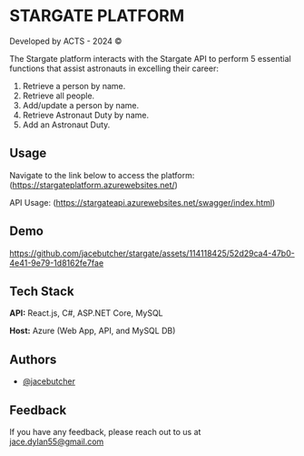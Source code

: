 # STARGATE PLATFORM
Developed by ACTS - 2024 ©

The Stargate platform interacts with the Stargate API to perform 5 essential functions that assist astronauts in excelling their career:

1. Retrieve a person by name.
2. Retrieve all people.
3. Add/update a person by name.
4. Retrieve Astronaut Duty by name.
5. Add an Astronaut Duty.


## Usage

Navigate to the link below to access the platform:
(https://stargateplatform.azurewebsites.net/)

API Usage:
(https://stargateapi.azurewebsites.net/swagger/index.html)

## Demo
https://github.com/jacebutcher/stargate/assets/114118425/52d29ca4-47b0-4e41-9e79-1d8162fe7fae

## Tech Stack

**API:** React.js, C#, ASP.NET Core, MySQL

**Host:** Azure (Web App, API, and MySQL DB)

## Authors

- [@jacebutcher](https://www.github.com/jacebutcher)


## Feedback

If you have any feedback, please reach out to us at jace.dylan55@gmail.com

